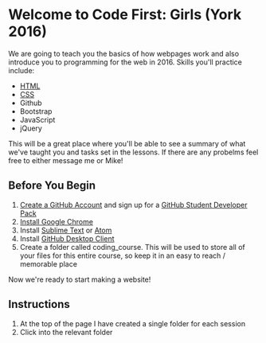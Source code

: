 # Welcome to Code First: Girls (York 2016)

We are going to teach you the basics of how webpages work and also introduce you to programming for the web in 2016.
Skills you'll practice include:
* [HTML](https://github.com/james2406/CodeFirstGirls-York2016/tree/master/1-html%20)
* [CSS](https://github.com/james2406/CodeFirstGirls-York2016/tree/master/2-css)
* Github
* Bootstrap
* JavaScript
* jQuery

This will be a great place where you'll be able to see a summary of what we've taught you and tasks set in the lessons. If there are any probelms feel free to either message me or Mike!

## Before You Begin

1. [Create a GitHub Account](https://github.com/join) and sign up for a [GitHub Student Developer Pack](https://education.github.com/pack)
2. [Install Google Chrome](www.google.com/chrome/)
3. Install [Sublime Text](https://www.sublimetext.com/download) or [Atom](https://atom.io/)
4. Install [GitHub Desktop Client](https://desktop.github.com/)
5. Create a folder called coding_course. This will be used to store all of your files for this entire course, so keep it in an easy to reach / memorable place

Now we're ready to start making a website!

## Instructions

1. At the top of the page I have created a single folder for each session
2. Click into the relevant folder
